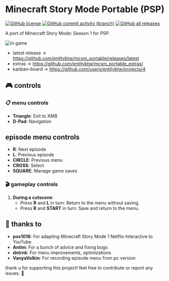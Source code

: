 # Minecraft Story Mode Portable (PSP)
[![GitHub license](https://img.shields.io/github/license/entitybtw/mcsm_portable)](https://github.com/entitybtw/mcsm_portable/blob/main/License)
[![GitHub commit activity (branch)](https://img.shields.io/github/commit-activity/m/entitybtw/mcsm_portable)](https://github.com/entitybtw/mcsm_portable/commits) 
[![GitHub all releases](https://img.shields.io/github/downloads/entitybtw/mcsm_portable/total?logo=github)](https://github.com/entitybtw/mcsm_portable/releases/)  

A port of Minecraft Story Mode: Season 1 for PSP.

![](https://i.imgur.com/H0DDJvQ.png "in game")

- latest release -> https://github.com/entitybtw/mcsm_portable/releases/latest
- extras -> https://github.com/entitybtw/mcsm_portable_extras/
- kanban-board -> https://github.com/users/entitybtw/projects/4

## 🎮 controls

### 📋 menu controls
- **Triangle**: Exit to XMB
- **D-Pad**: Navigation
## episode menu controls
- **R**: Next episode
- **L**: Previous episode
- **CIRCLE**: Previous menu
- **CROSS**: Select
- **SQUARE**: Manage game saves

### 🎬 gameplay controls
1. **During a cutscene**:
   - Press **R** and **L** in turn: Return to the menu without saving.
   - Press **R** and **START** in turn: Save and return to the menu.

## 👏 thanks to

- **pox1016**: For adapting Minecraft Story Mode 1 Netflix Interactive to YouTube.
- **Antim**: For a bunch of advice and fixing bugs
- **dntrnk**: For menu improvements, optimizations
- **VanyaVolkin**: For recording episode menu from pc version

thank u for supporting this project! feel free to contribute or report any issues. 🚀
